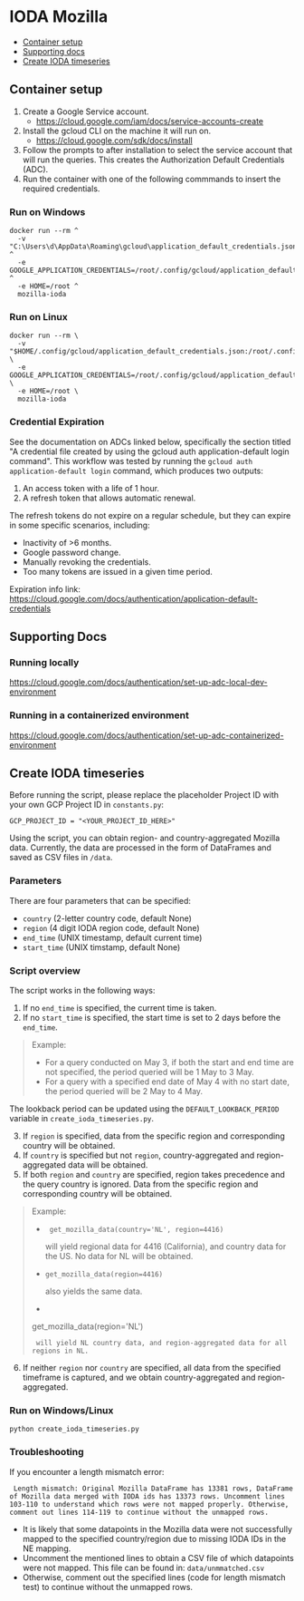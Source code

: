 # IODA Mozilla
- [Container setup](#container-setup)
- [Supporting docs](#supporting-docs)
- [Create IODA timeseries](#create-ioda-timeseries)



## Container setup
1. Create a Google Service account.
    - https://cloud.google.com/iam/docs/service-accounts-create
2. Install the gcloud CLI on the machine it will run on.
    - https://cloud.google.com/sdk/docs/install
3. Follow the prompts to after installation to select the service account that will run the queries. This creates the Authorization Default Credentials (ADC).
4. Run the container with one of the following commmands to insert the required credentials.

### Run on Windows

```
docker run --rm ^
  -v "C:\Users\d\AppData\Roaming\gcloud\application_default_credentials.json:/root/.config/gcloud/application_default_credentials.json" ^
  -e GOOGLE_APPLICATION_CREDENTIALS=/root/.config/gcloud/application_default_credentials.json ^
  -e HOME=/root ^
  mozilla-ioda
```

### Run on Linux

```
docker run --rm \
  -v "$HOME/.config/gcloud/application_default_credentials.json:/root/.config/gcloud/application_default_credentials.json" \
  -e GOOGLE_APPLICATION_CREDENTIALS=/root/.config/gcloud/application_default_credentials.json \
  -e HOME=/root \
  mozilla-ioda
```

### Credential Expiration

See the documentation on ADCs linked below, specifically the section titled "A credential file created by using the gcloud auth application-default login command".
This workflow was tested by running the `gcloud auth application-default login` command, which produces two outputs:
  1. An access token with a life of 1 hour.
  2. A refresh token that allows automatic renewal.

The refresh tokens do not expire on a regular schedule, but they can expire in some specific scenarios, including:
  - Inactivity of >6 months.
  - Google password change.
  - Manually revoking the credentials.
  - Too many tokens are issued in a given time period.


Expiration info link:
https://cloud.google.com/docs/authentication/application-default-credentials

## Supporting Docs

### Running locally
https://cloud.google.com/docs/authentication/set-up-adc-local-dev-environment

### Running in a containerized environment
https://cloud.google.com/docs/authentication/set-up-adc-containerized-environment

## Create IODA timeseries
Before running the script, please replace the placeholder Project ID with your own GCP Project ID in `constants.py`:
```
GCP_PROJECT_ID = "<YOUR_PROJECT_ID_HERE>"
```

Using the script, you can obtain region- and country-aggregated Mozilla data. Currently, the data are processed in the form of DataFrames and saved as
CSV files in `/data`. 

### Parameters
There are four parameters that can be specified:
- `country` (2-letter country code, default None)
- `region` (4 digit IODA region code, default None)
- `end_time` (UNIX timestamp, default current time)
- `start_time` (UNIX timstamp, default None)

### Script overview
The script works in the following ways:
1. If no `end_time` is specified, the current time is taken.
2. If no `start_time` is specified, the start time is set to 2 days before the `end_time`.

>Example: 
> - For a query conducted on May 3, if both the start and end time are not specified, the period queried will be 1 May to 3 May.
> - For a query with a specified end date of May 4 with no start date, the period queried will be 2 May to 4 May.

The lookback period can be updated using the `DEFAULT_LOOKBACK_PERIOD` variable in `create_ioda_timeseries.py`.

3. If `region` is specified, data from the specific region and corresponding country will be obtained.
4. If `country` is specified but not `region`, country-aggregated and region-aggregated data will be obtained. 
5. If both `region` and `country` are specified, region takes precedence and the query country is ignored. Data from the specific region and corresponding country will be obtained.

> Example:
> * ```
>    get_mozilla_data(country='NL', region=4416)
>   ```
>   will yield regional data for 4416 (California), and country data for the US. No data for NL will be obtained.
> * ```
>   get_mozilla_data(region=4416)
>   ``` 
>   also yields the same data.
>* ```
>  get_mozilla_data(region='NL')
>  ``` 
>   will yield NL country data, and region-aggregated data for all regions in NL.

6. If neither `region` nor `country` are specified, all data from the specified timeframe is captured, and we obtain country-aggregated and region-aggregated.

### Run on Windows/Linux
```
python create_ioda_timeseries.py
``` 

### Troubleshooting
If you encounter a length mismatch error: 
```
 Length mismatch: Original Mozilla DataFrame has 13381 rows, DataFrame of Mozilla data merged with IODA ids has 13373 rows. Uncomment lines 103-110 to understand which rows were not mapped properly. Otherwise, comment out lines 114-119 to continue without the unmapped rows. 
```

- It is likely that some datapoints in the Mozilla data were not successfully mapped to the specified country/region due to missing IODA IDs in the NE mapping.
- Uncomment the mentioned lines to obtain a CSV file of which datapoints were not mapped. This file can be found in: `data/unmmatched.csv`
- Otherwise, comment out the specified lines (code for length mismatch test) to continue without the unmapped rows.